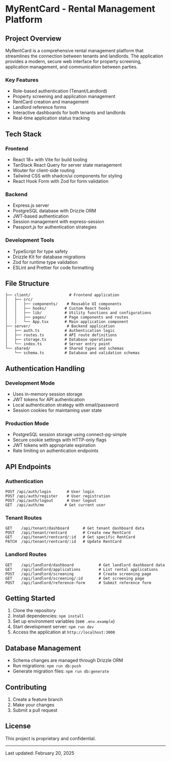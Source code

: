 # MyRentCard - Rental Management Platform

## Project Overview
MyRentCard is a comprehensive rental management platform that streamlines the connection between tenants and landlords. The application provides a modern, secure web interface for property screening, application management, and communication between parties.

### Key Features
- Role-based authentication (Tenant/Landlord)
- Property screening and application management
- RentCard creation and management
- Landlord reference forms
- Interactive dashboards for both tenants and landlords
- Real-time application status tracking

## Tech Stack

### Frontend
- React 18+ with Vite for build tooling
- TanStack React Query for server state management
- Wouter for client-side routing
- Tailwind CSS with shadcn/ui components for styling
- React Hook Form with Zod for form validation

### Backend
- Express.js server
- PostgreSQL database with Drizzle ORM
- JWT-based authentication
- Session management with express-session
- Passport.js for authentication strategies

### Development Tools
- TypeScript for type safety
- Drizzle Kit for database migrations
- Zod for runtime type validation
- ESLint and Prettier for code formatting

## File Structure
```
├── client/                 # Frontend application
│   ├── src/
│   │   ├── components/    # Reusable UI components
│   │   ├── hooks/        # Custom React hooks
│   │   ├── lib/          # Utility functions and configurations
│   │   ├── pages/        # Page components and routes
│   │   └── App.tsx       # Main application component
├── server/                # Backend application
│   ├── auth.ts           # Authentication logic
│   ├── routes.ts         # API route definitions
│   ├── storage.ts        # Database operations
│   └── index.ts          # Server entry point
└── shared/               # Shared types and schemas
    └── schema.ts         # Database and validation schemas
```

## Authentication Handling

### Development Mode
- Uses in-memory session storage
- JWT tokens for API authentication
- Local authentication strategy with email/password
- Session cookies for maintaining user state

### Production Mode
- PostgreSQL session storage using connect-pg-simple
- Secure cookie settings with HTTP-only flags
- JWT tokens with appropriate expiration
- Rate limiting on authentication endpoints

## API Endpoints

### Authentication
```
POST /api/auth/login       # User login
POST /api/auth/register    # User registration
POST /api/auth/logout      # User logout
GET  /api/auth/me         # Get current user
```

### Tenant Routes
```
GET    /api/tenant/dashboard      # Get tenant dashboard data
POST   /api/tenant/rentcard       # Create new RentCard
GET    /api/tenant/rentcard/:id   # Get specific RentCard
PATCH  /api/tenant/rentcard/:id   # Update RentCard
```

### Landlord Routes
```
GET    /api/landlord/dashboard           # Get landlord dashboard data
GET    /api/landlord/applications        # List rental applications
POST   /api/landlord/screening           # Create screening page
GET    /api/landlord/screening/:id       # Get screening page
POST   /api/landlord/reference-form      # Submit reference form
```

## Getting Started

1. Clone the repository
2. Install dependencies: `npm install`
3. Set up environment variables (see `.env.example`)
4. Start development server: `npm run dev`
5. Access the application at `http://localhost:3000`

## Database Management
- Schema changes are managed through Drizzle ORM
- Run migrations: `npm run db:push`
- Generate migration files: `npm run db:generate`

## Contributing
1. Create a feature branch
2. Make your changes
3. Submit a pull request

## License
This project is proprietary and confidential.

---
Last updated: February 20, 2025
```
